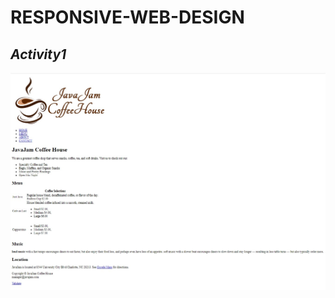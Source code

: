 # RESPONSIVE-WEB-DESIGN
## _Activity1_
 
![screenshot](https://github.com/flashomer/RESPONSIVE-WEB-DESIGN/blob/main/Activity1/Screenshot.jpg)
